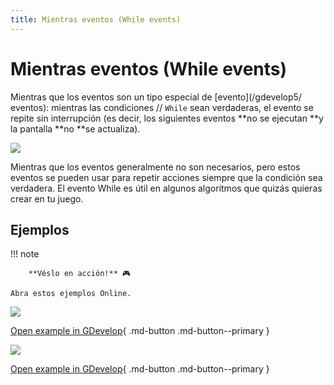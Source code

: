 ```yaml
---
title: Mientras eventos (While events)
---
```

# Mientras eventos (While events)

Mientras que los eventos son un tipo especial de [evento](/gdevelop5/ eventos): mientras las condiciones // ` While ` sean verdaderas, el evento se repite sin interrupción (es decir, los siguientes eventos **no se ejecutan **y la pantalla **no **se actualiza).

![](/gdevelop5/events/whileevent.png)

Mientras que los eventos generalmente no son necesarios, pero estos eventos se pueden usar para repetir acciones siempre que la condición sea verdadera. El evento While es útil en algunos algoritmos que quizás quieras crear en tu juego.

## Ejemplos

!!! note

        **Véslo en acción!** 🎮

    Abra estos ejemplos Online.

[![](/gdevelop5/behaviors/spaceshooter.png)](https://editor.gdevelop.io/?project=example://asteroids)

[Open example in GDevelop](https://editor.gdevelop.io/?project=example://asteroids){ .md-button .md-button--primary }

[![](/gdevelop5/behaviors/pathfindinggeneral.png)](https://editor.gdevelop.io/?project=example://pathfinding)

[Open example in GDevelop](https://editor.gdevelop.io/?project=example://pathfinding){ .md-button .md-button--primary }
